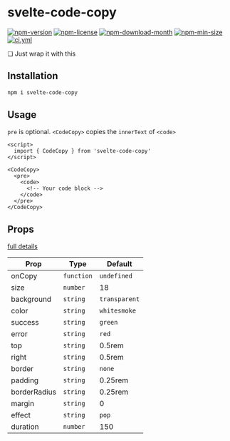 <!----- BEGIN GHOST DOCS HEADER ----->

# svelte-code-copy

[![npm-version](https://img.shields.io/npm/v/svelte-code-copy)](https://npmjs.com/package/svelte-code-copy) [![npm-license](https://img.shields.io/npm/l/svelte-code-copy)](https://npmjs.com/package/svelte-code-copy) [![npm-download-month](https://img.shields.io/npm/dm/svelte-code-copy)](https://npmjs.com/package/svelte-code-copy) [![npm-min-size](https://img.shields.io/bundlephobia/min/svelte-code-copy)](https://npmjs.com/package/svelte-code-copy) [![ci.yml](https://github.com/jill64/svelte-code-copy/actions/workflows/ci.yml/badge.svg)](https://github.com/jill64/svelte-code-copy/actions/workflows/ci.yml)

❏ Just wrap it with this

<!----- END GHOST DOCS HEADER ----->

## Installation

```bash
npm i svelte-code-copy
```

## Usage

`pre` is optional.
`<CodeCopy>` copies the `innerText` of `<code>`

```svelte
<script>
  import { CodeCopy } from 'svelte-code-copy'
</script>

<CodeCopy>
  <pre>
    <code>
      <!-- Your code block -->
    </code>
  </pre>
</CodeCopy>
```

## Props

[full details](./src/lib//CodeCopy.svelte)

| Prop         | Type       | Default       |
| ------------ | ---------- | ------------- |
| onCopy       | `function` | `undefined`   |
| size         | `number`   | 18            |
| background   | `string`   | `transparent` |
| color        | `string`   | `whitesmoke`  |
| success      | `string`   | `green`       |
| error        | `string`   | `red`         |
| top          | `string`   | 0.5rem        |
| right        | `string`   | 0.5rem        |
| border       | `string`   | `none`        |
| padding      | `string`   | 0.25rem       |
| borderRadius | `string`   | 0.25rem       |
| margin       | `string`   | 0             |
| effect       | `string`   | `pop`         |
| duration     | `number`   | 150           |
